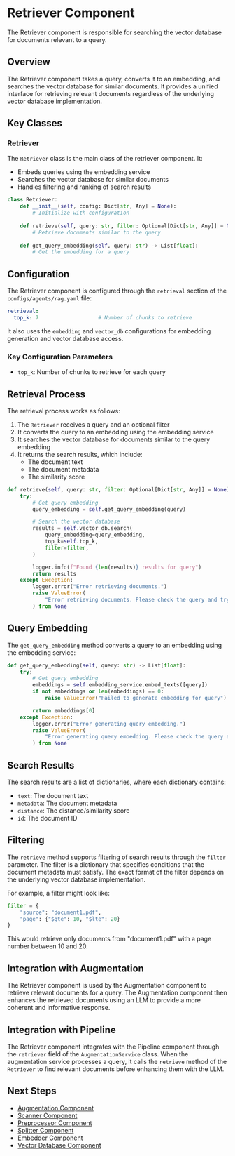 # Retriever Component

The Retriever component is responsible for searching the vector database for documents relevant to a query.

## Overview

The Retriever component takes a query, converts it to an embedding, and searches the vector database for similar documents. It provides a unified interface for retrieving relevant documents regardless of the underlying vector database implementation.

## Key Classes

### Retriever

The `Retriever` class is the main class of the retriever component. It:

- Embeds queries using the embedding service
- Searches the vector database for similar documents
- Handles filtering and ranking of search results

```python
class Retriever:
    def __init__(self, config: Dict[str, Any] = None):
        # Initialize with configuration
        
    def retrieve(self, query: str, filter: Optional[Dict[str, Any]] = None) -> List[Dict[str, Any]]:
        # Retrieve documents similar to the query
        
    def get_query_embedding(self, query: str) -> List[float]:
        # Get the embedding for a query
```

## Configuration

The Retriever component is configured through the `retrieval` section of the `configs/agents/rag.yaml` file:

```yaml
retrieval:
  top_k: 7                   # Number of chunks to retrieve
```

It also uses the `embedding` and `vector_db` configurations for embedding generation and vector database access.

### Key Configuration Parameters

- `top_k`: Number of chunks to retrieve for each query

## Retrieval Process

The retrieval process works as follows:

1. The `Retriever` receives a query and an optional filter
2. It converts the query to an embedding using the embedding service
3. It searches the vector database for documents similar to the query embedding
4. It returns the search results, which include:
   - The document text
   - The document metadata
   - The similarity score

```python
def retrieve(self, query: str, filter: Optional[Dict[str, Any]] = None) -> List[Dict[str, Any]]:
    try:
        # Get query embedding
        query_embedding = self.get_query_embedding(query)

        # Search the vector database
        results = self.vector_db.search(
            query_embedding=query_embedding,
            top_k=self.top_k,
            filter=filter,
        )

        logger.info(f"Found {len(results)} results for query")
        return results
    except Exception:
        logger.error("Error retrieving documents.")
        raise ValueError(
            "Error retrieving documents. Please check the query and try again."
        ) from None
```

## Query Embedding

The `get_query_embedding` method converts a query to an embedding using the embedding service:

```python
def get_query_embedding(self, query: str) -> List[float]:
    try:
        # Get query embedding
        embeddings = self.embedding_service.embed_texts([query])
        if not embeddings or len(embeddings) == 0:
            raise ValueError("Failed to generate embedding for query") from None

        return embeddings[0]
    except Exception:
        logger.error("Error generating query embedding.")
        raise ValueError(
            "Error generating query embedding. Please check the query and try again."
        ) from None
```

## Search Results

The search results are a list of dictionaries, where each dictionary contains:

- `text`: The document text
- `metadata`: The document metadata
- `distance`: The distance/similarity score
- `id`: The document ID

## Filtering

The `retrieve` method supports filtering of search results through the `filter` parameter. The filter is a dictionary that specifies conditions that the document metadata must satisfy. The exact format of the filter depends on the underlying vector database implementation.

For example, a filter might look like:

```python
filter = {
    "source": "document1.pdf",
    "page": {"$gte": 10, "$lte": 20}
}
```

This would retrieve only documents from "document1.pdf" with a page number between 10 and 20.

## Integration with Augmentation

The Retriever component is used by the Augmentation component to retrieve relevant documents for a query. The Augmentation component then enhances the retrieved documents using an LLM to provide a more coherent and informative response.

## Integration with Pipeline

The Retriever component integrates with the Pipeline component through the `retriever` field of the `AugmentationService` class. When the augmentation service processes a query, it calls the `retrieve` method of the `Retriever` to find relevant documents before enhancing them with the LLM.

## Next Steps

- [Augmentation Component](augmentation.md)
- [Scanner Component](scanner.md)
- [Preprocessor Component](preprocessor.md)
- [Splitter Component](splitter.md)
- [Embedder Component](embedder.md)
- [Vector Database Component](vector_db.md)
